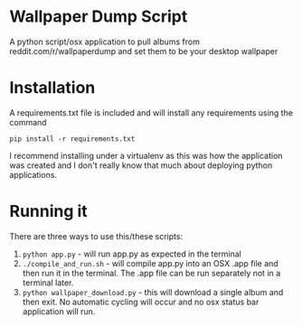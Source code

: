 Wallpaper Dump Script
===================

A python script/osx application to pull albums from reddit.com/r/wallpaperdump and set them to be your desktop wallpaper
# Installation

A requirements.txt file is included and will install any requirements using the command

`pip install -r requirements.txt`

I recommend installing under a virtualenv as this was how the application was created and I don't really know that much about deploying python applications.
# Running it

There are three ways to use this/these scripts:

1. `python app.py` - will run app.py as expected in the terminal
2. `./compile_and_run.sh` - will compile app.py into an OSX .app file and then run it in the terminal. The .app file can be run separately not in a terminal later.
3. `python wallpaper_download.py` - this will download a single album and then exit. No automatic cycling will occur and no osx status bar application will run.
